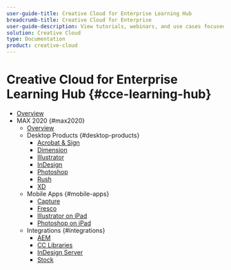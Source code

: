 ```yaml
---
user-guide-title: Creative Cloud for Enterprise Learning Hub
breadcrumb-title: Creative Cloud for Enterprise
user-guide-description: View tutorials, webinars, and use cases focused on Creative Cloud for enterprise.
solution: Creative Cloud
type: Documentation
product: creative-cloud
---
```


# Creative Cloud for Enterprise Learning Hub {#cce-learning-hub}

+ [Overview](overview.md)
+ MAX 2020 {#max2020}
  + [Overview](max2020/maxoverview.md)
  + Desktop Products {#desktop-products}
    + [Acrobat & Sign](max2020/acrobat-sign.md)
    + [Dimension](max2020/dimension.md)
    + [Illustrator](max2020/illustrator.md)
    + [InDesign](max2020/indesign.md)
    + [Photoshop](max2020/photoshop.md)
    + [Rush](max2020/rush.md)
    + [XD](max2020/xd.md)
  + Mobile Apps {#mobile-apps}
    + [Capture](max2020/capture.md)
    + [Fresco](max2020/fresco.md)
    + [Illustrator on iPad](max2020/illustratoripad.md)
    + [Photoshop on iPad](max2020/photoshopipad.md)
  + Integrations {#integrations}
    + [AEM](max2020/aem.md)
    + [CC Libraries](max2020/cclibraries.md)
    + [InDesign Server](max2020/indesignserver.md)
    + [Stock](max2020/stock.md)